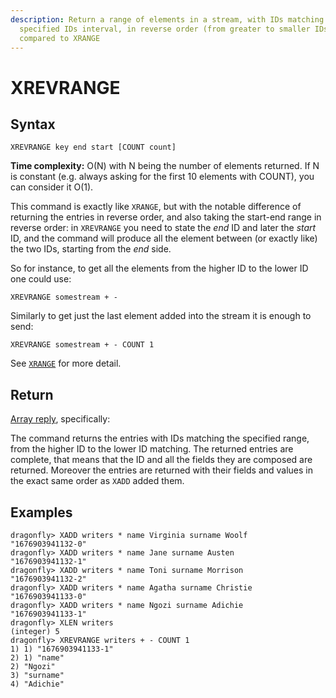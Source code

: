 ```yaml
---
description: Return a range of elements in a stream, with IDs matching the
  specified IDs interval, in reverse order (from greater to smaller IDs)
  compared to XRANGE
---
```


# XREVRANGE

## Syntax

    XREVRANGE key end start [COUNT count]

**Time complexity:** O(N) with N being the number of elements returned. If N is constant (e.g. always asking for the first 10 elements with COUNT), you can consider it O(1).

This command is exactly like `XRANGE`, but with the notable difference of
returning the entries in reverse order, and also taking the start-end
range in reverse order: in `XREVRANGE` you need to state the *end* ID
and later the *start* ID, and the command will produce all the element
between (or exactly like) the two IDs, starting from the *end* side.

So for instance, to get all the elements from the higher ID to the lower
ID one could use:

    XREVRANGE somestream + -

Similarly to get just the last element added into the stream it is
enough to send:

    XREVRANGE somestream + - COUNT 1

See [`XRANGE`](xrange) for more detail.

## Return

[Array reply](https://redis.io/docs/reference/protocol-spec#resp-arrays), specifically:

The command returns the entries with IDs matching the specified range,
from the higher ID to the lower ID matching.
The returned entries are complete, that means that the ID and all the fields
they are composed are returned. Moreover the entries are returned with
their fields and values in the exact same order as `XADD` added them.

## Examples

```shell
dragonfly> XADD writers * name Virginia surname Woolf
"1676903941132-0"
dragonfly> XADD writers * name Jane surname Austen
"1676903941132-1"
dragonfly> XADD writers * name Toni surname Morrison
"1676903941132-2"
dragonfly> XADD writers * name Agatha surname Christie
"1676903941133-0"
dragonfly> XADD writers * name Ngozi surname Adichie
"1676903941133-1"
dragonfly> XLEN writers
(integer) 5
dragonfly> XREVRANGE writers + - COUNT 1
1) 1) "1676903941133-1"
2) 1) "name"
2) "Ngozi"
3) "surname"
4) "Adichie"
```
